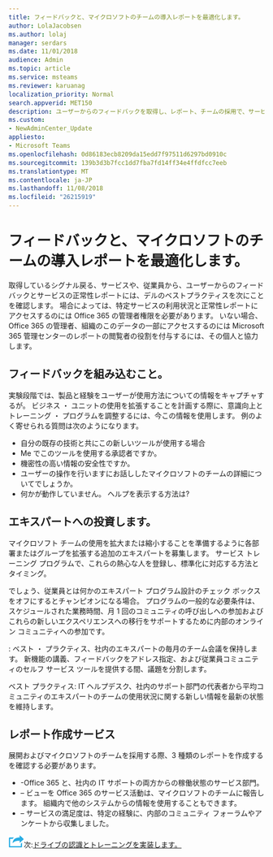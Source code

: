 ```yaml
---
title: フィードバックと、マイクロソフトのチームの導入レポートを最適化します。
author: LolaJacobsen
ms.author: lolaj
manager: serdars
ms.date: 11/01/2018
audience: Admin
ms.topic: article
ms.service: msteams
ms.reviewer: karuanag
localization_priority: Normal
search.appverid: MET150
description: ユーザーからのフィードバックを取得し、レポート、チームの採用で、サービスの稼働状態を使用する方法について説明します。
ms.custom:
- NewAdminCenter_Update
appliesto:
- Microsoft Teams
ms.openlocfilehash: 0d86183ecb8209da15edd7f97511d6297bd0910c
ms.sourcegitcommit: 139b3d3b7fcc1dd7fba7fd14ff34e4ffdfcc7eeb
ms.translationtype: MT
ms.contentlocale: ja-JP
ms.lasthandoff: 11/08/2018
ms.locfileid: "26215919"
---
```

# <a name="optimize-feedback-and-reporting-for-your-microsoft-teams-adoption"></a>フィードバックと、マイクロソフトのチームの導入レポートを最適化します。

取得しているシグナル戻る、サービスや、従業員から、ユーザーからのフィードバックとサービスの正常性レポートには、デルのベストプラクティスを次にことを確認します。  場合によっては、特定サービスの利用状況と正常性レポートにアクセスするのには Office 365 の管理者権限を必要があります。 いない場合、Office 365 の管理者、組織のこのデータの一部にアクセスするのには Microsoft 365 管理センターのレポートの閲覧者の役割を付与するには、その個人と協力します。 

## <a name="incorporating-feedback"></a>フィードバックを組み込むこと。 

実験段階では、製品と経験をユーザーが使用方法についての情報をキャプチャするが。 ビジネス ・ ユニットの使用を拡張することを計画する際に、意識向上とトレーニング ・ プログラムを調整するには、今この情報を使用します。 例のよく寄せられる質問は次のようになります。

- 自分の既存の技術と共にこの新しいツールが使用する場合
- Me でこのツールを使用する承認者ですか。
- 機密性の高い情報の安全性ですか。 
- ユーザーの操作を行いますにお話ししたマイクロソフトのチームの詳細についてでしょうか。
- 何かが動作していません。 ヘルプを表示する方法は?

## <a name="invest-in-your-champions"></a>エキスパートへの投資します。

マイクロソフト チームの使用を拡大または縮小することを準備するように各部署またはグループを拡張する追加のエキスパートを募集します。 サービス トレーニング プログラムで、これらの熱心な人を登録し、標準化に対応する方法とタイミング。
 
でしょう、従業員とは何かのエキスパート プログラム設計のチェック ボックスをオフにするとチャンピオンになる場合。 プログラムの一般的な必要条件は、スケジュールされた業務時間、月 1 回のコミュニティの呼び出しへの参加およびこれらの新しいエクスペリエンスへの移行をサポートするために内部のオンライン コミュニティへの参加です。  

: ベスト ・ プラクティス、社内のエキスパートの毎月のチーム会議を保持します。 新機能の講義、フィードバックをアドレス指定、および従業員コミュニティのセルフ サービス ツールを提供する間、議題を分割します。

ベスト プラクティス: IT ヘルプデスク、社内のサポート部門の代表者から平均コミュニティのエキスパートのチームの使用状況に関する新しい情報を最新の状態を維持します。 

## <a name="service-reporting"></a>レポート作成サービス

展開およびマイクロソフトのチームを採用する際、3 種類のレポートを作成するを確認する必要があります。

- -Office 365 と、社内の IT サポートの両方からの稼働状態のサービス部門。
- – ビューを Office 365 のサービス活動は、マイクロソフトのチームに報告します。 組織内で他のシステムからの情報を使用することもできます。
- – サービスの満足度は、特定の経験に、内部のコミュニティ フォーラムやアンケートから収集しました。

![次の手順を実行アイコン](media/teams-adoption-next-icon.png)次:[ドライブの認識とトレーニングを実装します。](teams-adoption-drive-awareness.md)